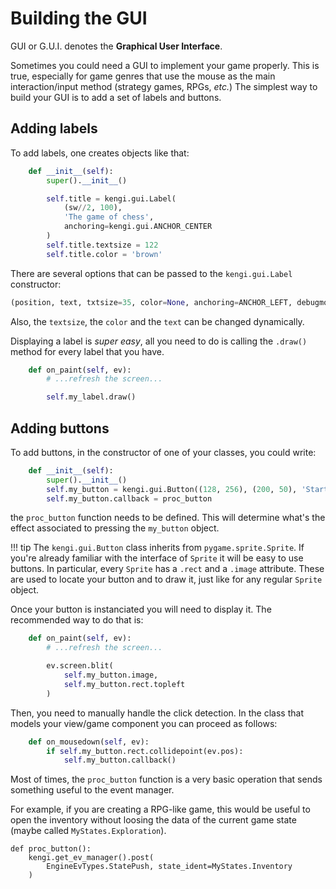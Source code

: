 # Building the GUI

GUI or G.U.I. denotes the **Graphical User Interface**.

Sometimes you could need a GUI to implement your game properly.
This is true, especially for game genres that use the mouse as the main interaction/input method (strategy games, RPGs, *etc.*)
The simplest way to build your GUI is to add a set of labels and buttons.

## Adding labels

To add labels, one creates objects like that:
```python
    def __init__(self):
        super().__init__()

        self.title = kengi.gui.Label(
			(sw//2, 100),
			'The game of chess',
			anchoring=kengi.gui.ANCHOR_CENTER
		)
        self.title.textsize = 122
        self.title.color = 'brown'
```

There are several options that can be passed to the `kengi.gui.Label` constructor:
```python
(position, text, txtsize=35, color=None, anchoring=ANCHOR_LEFT, debugmode=False)
```
Also, the `textsize`, the `color` and the `text` can be changed dynamically.

Displaying a label is *super easy*, all you need to do is calling the `.draw()` method for every label that you have.
```python
    def on_paint(self, ev):
        # ...refresh the screen...

        self.my_label.draw()
```


## Adding buttons

To add buttons,
in the constructor of one of your classes, you could write:

```python
	def __init__(self):
		super().__init__()
		self.my_button = kengi.gui.Button((128, 256), (200, 50), 'Start Chessmatch')
		self.my_button.callback = proc_button
```
the `proc_button` function needs to be defined. This will determine what's the effect
associated to pressing the `my_button` object.

!!! tip
	The `kengi.gui.Button` class inherits from `pygame.sprite.Sprite`. If you're already familiar
	with the interface of `Sprite` it will be easy to use buttons.
	In particular, every `Sprite` has a `.rect` and a `.image` attribute.
	These are used to locate your button and to draw it, just like for any regular `Sprite` object.

Once your button is instanciated you will need to display it. The recommended way to do that is:

```python
    def on_paint(self, ev):
        # ...refresh the screen...

        ev.screen.blit(
            self.my_button.image,
            self.my_button.rect.topleft
        )
```

Then, you need to manually handle the click detection.
In the class that models your view/game component you can proceed as follows:

```python
	def on_mousedown(self, ev):
		if self.my_button.rect.collidepoint(ev.pos):
			self.my_button.callback()
```

Most of times, the `proc_button` function is a very basic operation that sends something useful to the event manager.

For example, if you are creating a RPG-like game, this would be useful to open the inventory without loosing the data of the current game state (maybe called `MyStates.Exploration`).

```
def proc_button():
    kengi.get_ev_manager().post(
		EngineEvTypes.StatePush, state_ident=MyStates.Inventory
	)
```	
